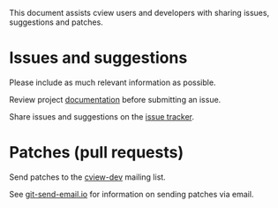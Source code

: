 This document assists cview users and developers with sharing issues,
suggestions and patches.

# Issues and suggestions

Please include as much relevant information as possible.

Review project [documentation](https://godoc.org/git.sr.ht/~tslocum/cview)
before submitting an issue.

Share issues and suggestions on the [issue tracker](https://todo.sr.ht/~tslocum/cview).

# Patches (pull requests)

Send patches to the [cview-dev](https://lists.sr.ht/~tslocum/cview-dev) mailing
list.

See [git-send-email.io](https://git-send-email.io) for information on sending
patches via email.
